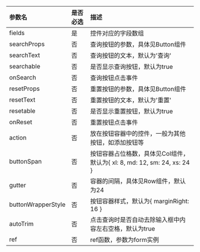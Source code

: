 | 参数名 | 是否必选 | 描述 |
| :-- | :-- | :-- |
| fields | 是 | 控件对应的字段数组 |
| searchProps | 否 | 查询按钮的参数，具体见Button组件 |
| searchText | 否 | 查询按钮的文本，默认为'查询' |
| searchable | 否 | 是否显示查询按钮，默认为true |
| onSearch | 否 | 查询按钮点击事件 |
| resetProps | 否 | 重置按钮的参数，具体见Button组件 |
| resetText | 否 | 重置按钮的文本，默认为'重置' |
| resetable | 否 | 是否显示重置按钮，默认为true |
| onReset | 否 | 重置按钮点击事件 |
| action | 否 | 放在按钮容器中的控件，一般为其他按钮，如添加按钮等 |
| buttonSpan | 否 | 按钮容器占位格数，具体见Col组件，默认为{ xl: 8, md: 12, sm: 24, xs: 24 } |
| gutter | 否 | 容器的间隔，具体见Row组件，默认为24 |
| buttonWrapperStyle | 否 | 按钮容器样式，默认为{ marginRight: 16 } |
| autoTrim | 否 | 点击查询时是否自动去除输入框中内容左右空格，默认为true |
| ref | 否 | ref函数，参数为form实例 |
